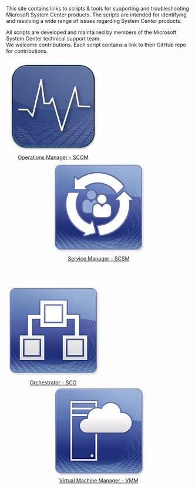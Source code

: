 This site contains links to scripts & tools for supporting and troubleshooting Microsoft System Center products. The scripts are intended for identifying and resolving a wide range of issues regarding System Center products. 

All scripts are developed and maintained by members of the Microsoft System Center technical support team.  
We welcome contributions. Each script contains a link to their GitHub repo for contributions.

<div style="float: left; width: 100%">

  <div style="float: left">
    <div><img src="SCOM.png" /></div>
    <div style="text-align: center"><a href="https://github.com/blakedrumm/SCOM-Scripts-and-SQL">Operations Manager - SCOM</a></div>
  </div>
  
  <div>
    <div style="text-align: center"><img src="SCSM.png" /></div>
    <div style="text-align: center"><a href="https://microsoft.github.io/CSS-SystemCenter-ServiceManager">Service Manager - SCSM</a></div>
  </div>

  <br/><br/>
  
  <div style="float: left">
    <div><img src="SCO.png" /></div>
    <div style="text-align: center"><a href="https://microsoft.github.io/CSS-SystemCenter-Orchestrator">Orchestrator - SCO</a></div>
  </div>

  <div>
    <div style="text-align: center"><img src="VMM.png" /></div>
    <div style="text-align: center"><a href="https://github.com/blakedrumm/SCVMM-Scripts-and-SQL">Virtual Machine Manager - VMM</a></div>
  </div>

</div>
